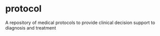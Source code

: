 # protocol
A repository of medical protocols to provide clinical decision support to diagnosis and treatment
